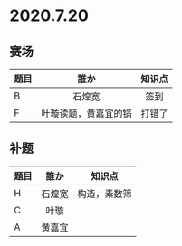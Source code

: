 # 2020.7.20

## 赛场

|题目       |誰か         |知识点            |
| -------------|:--------------:|:--------------:|
|B|石煌宽|签到|
|F|叶璇读题，黄嘉宜的锅|打错了|

## 补题

|题目       |誰か         |知识点            |
| -------------|:--------------:|:--------------:|
|H|石煌宽|构造，素数筛|
|C|叶璇||
|A|黄嘉宜||
